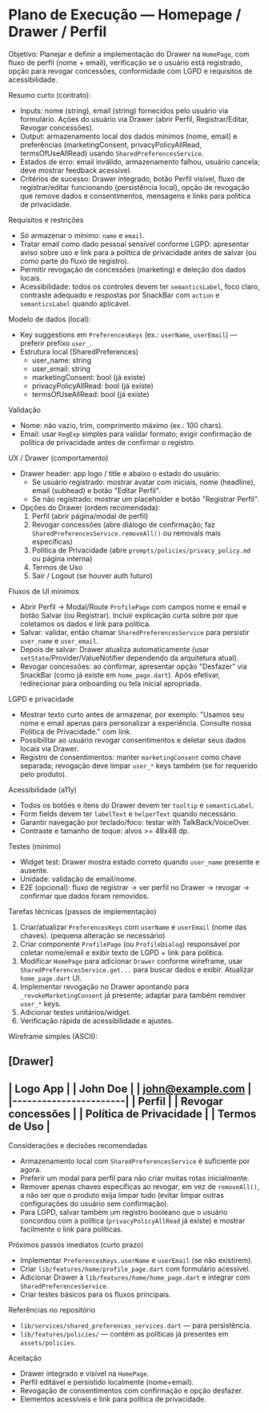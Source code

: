 # Plano de Execução — Homepage / Drawer / Perfil

Objetivo: Planejar e definir a implementação do Drawer na `HomePage`, com fluxo de perfil (nome + email), verificação se o usuário está registrado, opção para revogar concessões, conformidade com LGPD e requisitos de acessibilidade.

Resumo curto (contrato):
- Inputs: nome (string), email (string) fornecidos pelo usuário via formulário. Ações do usuário via Drawer (abrir Perfil, Registrar/Editar, Revogar concessões).
- Output: armazenamento local dos dados mínimos (nome, email) e preferências (marketingConsent, privacyPolicyAllRead, termsOfUseAllRead) usando `SharedPreferencesService`.
- Estados de erro: email inválido, armazenamento falhou, usuário cancela; deve mostrar feedback acessível.
- Critérios de sucesso: Drawer integrado, botão Perfil visível, fluxo de registrar/editar funcionando (persistência local), opção de revogação que remove dados e consentimentos, mensagens e links para política de privacidade.

Requisitos e restrições
- Só armazenar o mínimo: `name` e `email`.
- Tratar email como dado pessoal sensível conforme LGPD: apresentar aviso sobre uso e link para a política de privacidade antes de salvar (ou como parte do fluxo de registro).
- Permitir revogação de concessões (marketing) e deleção dos dados locais.
- Acessibilidade: todos os controles devem ter `semanticsLabel`, foco claro, contraste adequado e respostas por SnackBar com `action` e `semanticsLabel` quando aplicável.

Modelo de dados (local):
- Key suggestions em `PreferencesKeys` (ex.: `userName`, `userEmail`) — preferir prefixo `user_`.
- Estrutura local (SharedPreferences)
  - user_name: string
  - user_email: string
  - marketingConsent: bool (já existe)
  - privacyPolicyAllRead: bool (já existe)
  - termsOfUseAllRead: bool (já existe)

Validação
- Nome: não vazio, trim, comprimento máximo (ex.: 100 chars).
- Email: usar `RegExp` simples para validar formato; exigir confirmação de política de privacidade antes de confirmar o registro.

UX / Drawer (comportamento)
- Drawer header: app logo / title e abaixo o estado do usuário:
  - Se usuário registrado: mostrar avatar com iniciais, nome (headline), email (subhead) e botão "Editar Perfil".
  - Se não registrado: mostrar um placeholder e botão "Registrar Perfil".
- Opções do Drawer (ordem recomendada):
  1. Perfil (abrir página/modal de perfil)
  2. Revogar concessões (abre diálogo de confirmação; faz `SharedPreferencesService.removeAll()` ou removals mais específicas)
  3. Política de Privacidade (abre `prompts/policies/privacy_policy.md` ou página interna)
  4. Termos de Uso
  5. Sair / Logout (se houver auth futuro)

Fluxos de UI mínimos
- Abrir Perfil -> Modal/Route `ProfilePage` com campos nome e email e botão Salvar (ou Registrar). Incluir explicação curta sobre por que coletamos os dados e link para política.
- Salvar: validar, então chamar `SharedPreferencesService` para persistir `user_name` e `user_email`.
- Depois de salvar: Drawer atualiza automaticamente (usar `setState`/Provider/ValueNotifier dependendo da arquitetura atual).
- Revogar concessões: ao confirmar, apresentar opção "Desfazer" via SnackBar (como já existe em `home_page.dart`). Após efetivar, redirecionar para onboarding ou tela inicial apropriada.

LGPD e privacidade
- Mostrar texto curto antes de armazenar, por exemplo: "Usamos seu nome e email apenas para personalizar a experiência. Consulte nossa Política de Privacidade." com link.
- Possibilitar ao usuário revogar consentimentos e deletar seus dados locais via Drawer.
- Registro de consentimentos: manter `marketingConsent` como chave separada; revogação deve limpar `user_*` keys também (se for requerido pelo produto).

Acessibilidade (a11y)
- Todos os botões e itens do Drawer devem ter `tooltip` e `semanticLabel`.
- Form fields devem ter `labelText` e `helperText` quando necessário.
- Garantir navegação por teclado/foco: testar with TalkBack/VoiceOver.
- Contraste e tamanho de toque: alvos >= 48x48 dp.

Testes (mínimo)
- Widget test: Drawer mostra estado correto quando `user_name` presente e ausente.
- Unidade: validação de email/nome.
- E2E (opcional): fluxo de registrar -> ver perfil no Drawer -> revogar -> confirmar que dados foram removidos.

Tarefas técnicas (passos de implementação)
1. Criar/atualizar `PreferencesKeys` com `userName` e `userEmail` (nome das chaves). (pequena alteração se necessário)
2. Criar componente `ProfilePage` (ou `ProfileDialog`) responsável por coletar nome/email e exibir texto de LGPD + link para política.
3. Modificar `HomePage` para adicionar `Drawer` conforme wireframe, usar `SharedPreferencesService.get...` para buscar dados e exibir. Atualizar `home_page.dart` UI.
4. Implementar revogação no Drawer apontando para `_revokeMarketingConsent` já presente; adaptar para também remover `user_*` keys.
5. Adicionar testes unitários/widget.
6. Verificação rápida de acessibilidade e ajustes.

Wireframe simples (ASCII):

[Drawer]
-------------------------
| Logo App              |
| John Doe              |
| john@example.com      |
|-----------------------|
| Perfil                |
| Revogar concessões    |
| Política de Privacidade |
| Termos de Uso         |
-------------------------

Considerações e decisões recomendadas
- Armazenamento local com `SharedPreferencesService` é suficiente por agora.
- Preferir um modal para perfil para não criar muitas rotas inicialmente.
- Remover apenas chaves específicas ao revogar, em vez de `removeAll()`, a não ser que o produto exija limpar tudo (evitar limpar outras configurações do usuário sem confirmação).
- Para LGPD, salvar também um registro booleano que o usuário concordou com a política (`privacyPolicyAllRead` já existe) e mostrar facilmente o link para políticas.

Próximos passos imediatos (curto prazo)
- Implementar `PreferencesKeys.userName` e `userEmail` (se não existirem).
- Criar `lib/features/home/profile_page.dart` com formulário acessível.
- Adicionar Drawer à `lib/features/home/home_page.dart` e integrar com `SharedPreferencesService`.
- Criar testes básicos para os fluxos principais.

Referências no repositório
- `lib/services/shared_preferences_services.dart` — para persistência.
- `lib/features/policies/` — contém as políticas já presentes em `assets/policies`.

Aceitação
- Drawer integrado e visível na `HomePage`.
- Perfil editável e persistido localmente (nome+email).
- Revogação de consentimentos com confirmação e opção desfazer.
- Elementos acessíveis e link para política de privacidade.

